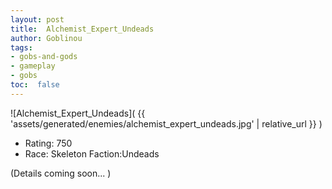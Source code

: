 ```yaml
---
layout: post
title:  Alchemist_Expert_Undeads
author: Goblinou
tags:
- gobs-and-gods
- gameplay
- gobs
toc:  false
---
```


![Alchemist_Expert_Undeads]( {{ 'assets/generated/enemies/alchemist_expert_undeads.jpg' | relative_url }} )
- Rating: 750
- Race: Skeleton  Faction:Undeads

(Details coming soon... )